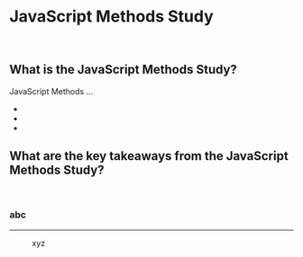 # JavaScript Methods Study

<br>

## What is the JavaScript Methods Study?
JavaScript Methods ...

* [](#)
* [](#)
* [](#)

## What are the key takeaways from the JavaScript Methods Study?

<br>
<dl>

### abc
------
<dd>

xyz

</dd>

</dl>


